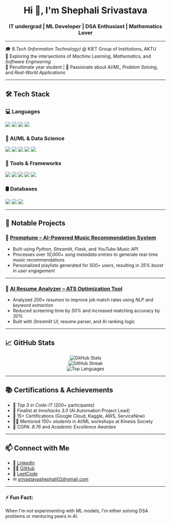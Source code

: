 <h1 align="center">Hi 👋, I'm Shephali Srivastava</h1>
<h3 align="center">IT undergrad | ML Developer | DSA Enthusiast | Mathematics Lover</h3>

---

🎓 *B.Tech (Information Technology)* @ KIET Group of Institutions, AKTU  
🔎 Exploring the intersections of *Machine Learning*, *Mathematics*, and *Software Engineering*  
📌 Penultimate year student | 🧠 Passionate about *AI/ML*, *Problem Solving*, and *Real-World Applications*

---

## 🛠 Tech Stack

### 💻 Languages
<p align="left">
  <img src="https://img.shields.io/badge/C++-00599C?style=for-the-badge&logo=cplusplus&logoColor=white"/>
  <img src="https://img.shields.io/badge/C-555555?style=for-the-badge&logo=c&logoColor=white"/>
  <img src="https://img.shields.io/badge/Python-3776AB?style=for-the-badge&logo=python&logoColor=white"/>
  <img src="https://img.shields.io/badge/JavaScript-F7DF1E?style=for-the-badge&logo=javascript&logoColor=black"/>
</p>

### 🧠 AI/ML & Data Science
<p align="left">
  <img src="https://img.shields.io/badge/TensorFlow-FF6F00?style=for-the-badge&logo=tensorflow&logoColor=white"/>
  <img src="https://img.shields.io/badge/scikit--learn-F7931E?style=for-the-badge&logo=scikit-learn&logoColor=white"/>
  <img src="https://img.shields.io/badge/Numpy-013243?style=for-the-badge&logo=numpy&logoColor=white"/>
  <img src="https://img.shields.io/badge/Pandas-150458?style=for-the-badge&logo=pandas&logoColor=white"/>
  <img src="https://img.shields.io/badge/Matplotlib-11557C?style=for-the-badge&logo=plotly&logoColor=white"/>
</p>

### 🧰 Tools & Frameworks
<p align="left">
  <img src="https://img.shields.io/badge/Flask-000000?style=for-the-badge&logo=flask&logoColor=white"/>
  <img src="https://img.shields.io/badge/Streamlit-FF4B4B?style=for-the-badge&logo=streamlit&logoColor=white"/>
  <img src="https://img.shields.io/badge/OpenCV-5C3EE8?style=for-the-badge&logo=opencv&logoColor=white"/>
  <img src="https://img.shields.io/badge/MediaPipe-FFD600?style=for-the-badge&logo=google&logoColor=black"/>
  <img src="https://img.shields.io/badge/NLTK-76B900?style=for-the-badge&logo=nltk&logoColor=white"/>
</p>

### 🛢 Databases
<p align="left">
  <img src="https://img.shields.io/badge/MySQL-00758F?style=for-the-badge&logo=mysql&logoColor=white"/>
  <img src="https://img.shields.io/badge/Oracle-F80000?style=for-the-badge&logo=oracle&logoColor=white"/>
  <img src="https://img.shields.io/badge/BigQuery-4285F4?style=for-the-badge&logo=google-cloud&logoColor=white"/>
</p>

---

## 🚀 Notable Projects

### 🎵 [Promptune – AI-Powered Music Recommendation System](#)
- Built using *Python*, *Streamlit*, *Flask*, and *YouTube Music API*
- Processes over *10,000+ song metadata entries* to generate real-time music recommendations
- Personalized playlists generated for *500+ users*, resulting in *35% boost in user engagement*

---

### 📄 [AI Resume Analyzer – ATS Optimization Tool](#)
- Analyzed *200+ resumes* to improve job match rates using *NLP* and *keyword extraction*
- Reduced screening time by *50%* and increased matching accuracy by *30%*
- Built with *Streamlit UI*, resume parser, and AI ranking logic

---


## 📈 GitHub Stats

<p align="center">
  <img src="https://github-readme-stats.vercel.app/api?username=srisheph&show_icons=true&theme=tokyonight" alt="GitHub Stats"/>
  <br/>
  <img src="https://streak-stats.demolab.com/?user=srisheph&theme=tokyonight&date_format=M%20j%5B%2C%20Y%5D%22%20" alt="GitHub Streak" />
<br/>
  <img src="https://github-readme-stats.vercel.app/api/top-langs/?username=srisheph&layout=compact&theme=tokyonight" alt="Top Languages"/>
</p>

---

## 📚 Certifications & Achievements

- 🧠 *Top 3 in Code-IT* (200+ participants)
- 🥇 Finalist at *Innohacks 3.0* (AI Automation Project Lead)
- 📜 15+ Certifications (Google Cloud, Kaggle, AWS, ServiceNow)
- 🧑‍🏫 Mentored *150+ students* in AI/ML workshops at Kinesis Society
- 🏅 CGPA: *8.76* and *Academic Excellence Awardee*

---

## 📫 Connect with Me

- 💼 [LinkedIn](https://www.linkedin.com/in/srisheph/)
- 👩‍💻 [GitHub](https://github.com/srisheph)
- 🧮 [LeetCode](https://leetcode.com/u/sheph18/)
- ✉ srivastavashephali02@gmail.com

---

### ⚡ Fun Fact:
When I'm not experimenting with ML models, I'm either solving DSA problems or mentoring peers in AI.
